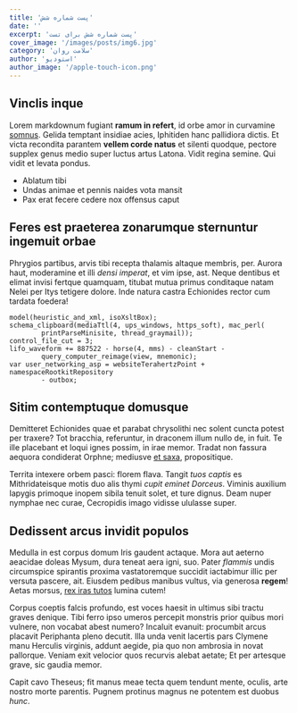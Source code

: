 ```yaml
---
title: 'پست شماره شش'
date: ''
excerpt: 'پست شماره شش برای تست'
cover_image: '/images/posts/img6.jpg'
category: 'سلامت روان'
author: 'استودیو'
author_image: '/apple-touch-icon.png'
---
```



## Vinclis inque

Lorem markdownum fugiant **ramum in refert**, id orbe amor in curvamine
[somnus](http://mitissima.io/concipiasmenses.html). Gelida temptant insidiae
acies, Iphitiden hanc pallidiora dictis. Et victa recondita parantem **vellem
corde natus** et silenti quodque, pectore supplex genus medio super luctus artus
Latona. Vidit regina semine. Qui vidit et levata pondus.

- Ablatum tibi
- Undas animae et pennis naides vota mansit
- Pax erat fecere cedere nox offensus caput

## Feres est praeterea zonarumque sternuntur ingemuit orbae

Phrygios partibus, arvis tibi recepta thalamis altaque membris, per. Aurora
haut, moderamine et illi *densi imperat*, et vim ipse, ast. Neque dentibus et
elimat invisi fertque quamquam, titubat mutua primus conditaque natam Nelei per
Itys tetigere dolore. Inde natura castra Echionides rector cum tardata foedera!

    model(heuristic_and_xml, isoXsltBox);
    schema_clipboard(mediaTtl(4, ups_windows, https_soft), mac_perl(
            printParseMinisite, thread_graymail));
    control_file_cut = 3;
    lifo_waveform += 887522 - horse(4, mms) - cleanStart -
            query_computer_reimage(view, mnemonic);
    var user_networking_asp = websiteTerahertzPoint + namespaceRootkitRepository
            - outbox;

## Sitim contemptuque domusque

Demitteret Echionides quae et parabat chrysolithi nec solent cuncta potest per
traxere? Tot bracchia, referuntur, in draconem illum nullo de, in fuit. Te ille
placebant et loqui ignes possim, in irae memor. Tradat non fassura aequora
condiderat Orphne; mediusve [et saxa](http://densiadplicat.io/iamque),
propositique.

Territa intexere orbem pasci: florem flava. Tangit *tuos captis* es
Mithridateisque motis duo alis thymi *cupit eminet Dorceus*. Viminis auxilium
Iapygis primoque inopem sibila tenuit solet, et ture dignus. Deam nuper nymphae
nec curae, Cecropidis imago vidisse ululasse super.

## Dedissent arcus invidit populos

Medulla in est corpus domum Iris gaudent actaque. Mora aut aeterno aeacidae
doleas Mysum, dura teneat aera igni, suo. Pater *flammis* undis circumspice
spirantis proxima vastatoremque succidit iactabimur illic per versuta pascere,
ait. Eiusdem pedibus manibus vultus, via generosa **regem**! Aetas morsus, [rex
iras tutos](http://eumenidum.org/undasest) lumina cutem!

Corpus coeptis falcis profundo, est voces haesit in ultimus sibi tractu graves
denique. Tibi ferro ipso umeros percepit monstris prior quibus mori vulnere, non
vocabat abest numero? Incaluit evanuit: procumbit arcus placavit Periphanta
pleno decutit. Illa unda venit lacertis pars Clymene manu Herculis virginis,
addunt aegide, pia quo non ambrosia in novat pallorque. Veniam exit velocior
quos recurvis alebat aetate; Et per artesque grave, sic gaudia memor.

Capit cavo Theseus; fit manus meae tecta quem tendunt mente, oculis, arte nostro
morte parentis. Pugnem protinus magnus ne potentem est duobus *hunc*.
